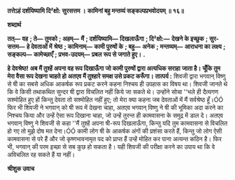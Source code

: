 **तत्तेऽहं दर्शयिष्यामि दि²क्षो: सुरसत्तम ।** **कामिनां बहु मन्तव्यं सङ्कल्पप्रभवोदयम् ॥ १६॥** 

**शब्दार्थ** 

**तत्—** **वह** **; ते—** **तुमको** **; अहम्—** **मैं** **; दर्शयिष्यामि—** **दिखलाऊँगा** **; दि²क्षो:—** **देखने के इच्छुक** **; सुर-सत्तम—** **हे देवताओं में** **श्रेष्ठ** **; कामिनाम्—** **कामी पुरुषों के** **; बहु—** **अनेक** **; मन्तव्यम्—** **आराधना का लक्ष्य** **; सङ्कल्प—** **कामेच्छाएँ** **; प्रभव-उदयम्—** **प्रबल** **रूप से जगाते हुए।** **.** 

**हे देवश्रेष्ठ! अब मैं तुश्हें अपना वह रूप दिखाऊँगा जो कामी पुरुषों द्वारा अत्यधिक सराहा** **जाता है। चूँकि तुम मेरा वैसा रूप देखना चाहते हो अतएव मैं तुश्हारे समक्ष उसे प्रकट करूँगा।** **तात्पर्य :** शिवजी द्वारा भगवान् विष्णु से षी का सबसे अधिक आकर्षक रूप प्रकट करने कहना निश्चय ही उपहास का विषय था। शिवजी जानते थे कि वे किसी तथाकथित सुन्दर षी द्वारा विचलित नहीं किये जा सकते थे। उन्होंने सोचा ''भले ही दैत्यगण सश्मोहित हुए हों किन्तु देवता तो सश्मोहित नहीं हुए; तो मेरा क्या कहना जब देवताओं में मैं सर्वश्रेष्ठ हूँ।ÓÓ फिर भी शिवजी ने भगवान् को षी रूप में देखना चाहा, अतएव भगवान् विष्णु ने षी की भूमिका अदा करने का निश्चय किया और उन्हें ऐसा रूप दिखाना चाहा, जो उन्हें तुरन्त ही कामवासना के समुद्र में डाल दे। अतएव भगवान् विष्णु ने शिवजी से कहा ''मैं तुश्हें अपना षी-रूप दिखलाऊँगा, किन्तु यदि तुम कामवासना से विचलित हो गए तो मुझे दोष मत देना।ÓÓ कामी लोग षी के आकर्षक अंगों की प्रशंसा करते हैं, किन्तु जो लोग ऐसी कामवासना से परे हैं और जो कृष्णभावनामृत पद को प्राप्त हैं उन्हें मोहित कर पाना अत्यन्त कठिन है। फिर भी, भगवान् की परम इच्छा से सब कुछ हो सकता है। यही शिवजी की परीक्षा करने का उपाय था कि वे अविचलित रह सकते हैं या नहीं।  

**श्रीशुक उवाच** 
